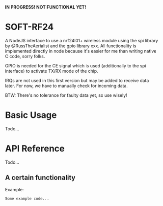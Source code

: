 **IN PROGRESS! NOT FUNCTIONAL YET!**

SOFT-RF24
=========

A NodeJS interface to use a nrf24l01+ wireless module using the spi library by @RussTheAerialist and the gpio library xxx. All functionality is implemented directly in node because it's easier for me than writing native C code, sorry folks. 

GPIO is needed for the CE signal which is used (additionally to the spi interface) to activate TX/RX mode of the chip.

IRQs are not used in this first version but may be added to receive data later. For now, we have to manually check for incoming data.

BTW: There's no tolerance for faulty data yet, so use wisely!

Basic Usage
===========

Todo...

API Reference
=============

Todo...

A certain functionality
-----------------------

Example:
```
Some example code...
```